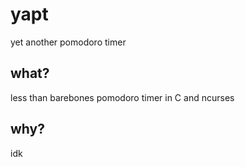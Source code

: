 # yapt
yet another pomodoro timer

## what?
less than barebones pomodoro timer in C and ncurses

## why?
idk
